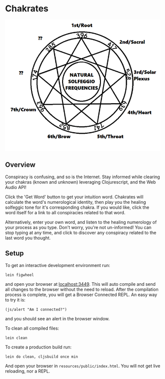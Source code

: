 # Chakrates

![Alt text](resources/public/images/solfeggios.png?raw=true "Solfeggio")

## Overview

Conspiracy is confusing, and so is the Internet. Stay informed while clearing your chakras (known and unknown) leveraging Clojurescript, and the Web Audio API!

Click the 'Get Word' button to get your intuition word. Chakrates will calculate the word's numerological identity, then play you the healing solfeggic tone for it's corresponding chakra. If you would like, click the word itself for a link to all conspiracies related to that word.
 
Alternatively, enter your own word, and listen to the healing numerology of your process as you type. Don't worry, you're not un-informed! You can stop typing at any time, and click to discover any conspiracy related to the last word you thought.

## Setup

To get an interactive development environment run:

    lein figwheel

and open your browser at [localhost:3449](http://localhost:3449/).
This will auto compile and send all changes to the browser without the
need to reload. After the compilation process is complete, you will
get a Browser Connected REPL. An easy way to try it is:

    (js/alert "Am I connected?")

and you should see an alert in the browser window.

To clean all compiled files:

    lein clean

To create a production build run:

    lein do clean, cljsbuild once min

And open your browser in `resources/public/index.html`. You will not
get live reloading, nor a REPL. 

